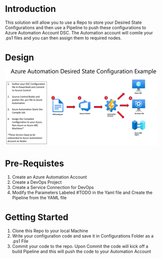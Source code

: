 # Introduction 
This solution will allow you to use a Repo to store your Desired State Configurations and then use a Pipeline to push these configurations to Azure Automation Account DSC. The Automation account will comile your .ps1 files and you can then assign them to required nodes. 

# Design
![image](.\Architecture/Design.jpg)
# Pre-Requistes 
1.	Create an Azure Automation Account
2.	Create a DevOps Project
3.  Create a Service Connection for DevOps
4.	Modify the Parameters Labeled #TODO in the Yaml file and Create the Pipeline from the YAML file
# Getting Started
1.	Clone this Repo to your local Machine
2.	Write your configuration code and save it in Configurations Folder as a .ps1 File
3.	Commit your code to the repo. Upon Commit the code will kick off a build Pipeline and this will push the code to your Automation Account

